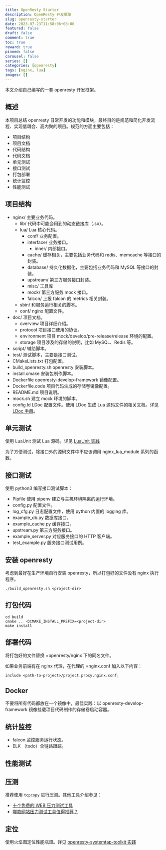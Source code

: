 ```yaml
---
title: OpenResty Starter
description: OpenResty 开发框架
slug: openresty-starter
date: 2023-07-23T11:58:06+08:00
featured: false
draft: false
comment: true
toc: true
reward: true
pinned: false
carousel: false
series: []
categories: [openresty]
tags: [nginx, lua]
images: []
---
```


本文介绍自己编写的一套 openresty 开发框架。

<!--more-->

## 概述

本项目总结 openresty 日常开发的功能和模块，最终目的是规范和简化开发流程、实现低耦合、高内聚的项目。规范的方面主要包括：

- 项目结构
- 项目文档
- 代码结构
- 代码文档
- 单元测试
- 接口测试
- 打包部署
- 统计监控
- 性能测试

## 项目结构

- nginx/ 主要业务代码。
  - lib/ 代码中可能会用到的动态链接库（.so）。
  - lua/ Lua 核心代码。
    - conf/ 业务配置。
    - interface/ 业务接口。
      - inner/ 内部接口。
    - cache/ 缓存相关，主要包括业务代码和 redis、memcache 等接口的封装。
    - database/ 持久化数据化，主要包括业务代码和 MySQL 等接口的封装。
    - upstream/ 第三方服务接口封装。
    - misc/ 工具库
    - mock/ 第三方服务 mock 接口。
    - falcon/ 上报 falcon 的 metrics 相关封装。
  - sbin/ 和服务运行相关的脚本。
  - conf/ nginx 配置文件。
- doc/ 项目文档。
  - overview 项目详细介绍。
  - protocol 项目接口使用的协议。
  - environment 项目 mock/develop/pre-release/release 环境的配置。
  - storage 项目涉及的存储的说明，比如 MySQL、Redis 等。
- script/ 辅助脚本。
- test/ 测试脚本，主要是接口测试。
- CMakeLists.txt 打包配置。
- build_openresty.sh openresty 安装脚本。
- install.cmake 安装包制作脚本。
- Dockerfile openresty-develop-framework 镜像配置。
- Dockerfile.code 项目代码生成的存储卷镜像配置。
- README.md 项目说明。
- mock.sh 建立 mock 环境的脚本。
- config.ld LDoc 配置文件。使用 LDoc 生成 Lua 源码文件的相关文档。详见 [LDoc 手册](https://phenix3443.github.io/notebook/lua/ldoc-manual.html)。

## 单元测试

使用 LuaUnit 测试 Lua 源码。详见 [LuaUnit 实践](https://phenix3443.github.io/notebook/lua/luaunit.html)

为了方便测试，除接口外的源码文件中不应该调用 nginx_lua_module 系列的函数。

## 接口测试

使用 python3 编写接口测试脚本：

- Pipfile 使用 pipenv 建立与主机环境隔离的运行环境。
- config.py 配置文件。
- log_cfg.py 日志配置文件，使用 python 内置的 logging 库。
- example_db.py 数据库接口。
- example_cache.py 缓存接口。
- upstream.py 第三方服务接口。
- example_server.py 对应服务接口的 HTTP 客户端。
- test_example.py 服务接口测试用例。

## 安装 openresty

考虑到最好在生产环境自行安装 openresty，所以打包好的文件没有 nginx 执行程序。

```shell
./build_openresty.sh <project-dir>
```

## 打包代码

```shell
cd build
cmake .. -DCMAKE_INSTALL_PREFIX=<project-dir>
make install
```

## 部署代码

将打包好的文件替换 =openresty/nginx 下的同名文件。

如果业务前端有在 nginx 代理，在代理的 =nginx.conf 加入以下内容：

```nginx
include <path-to-project>/project.proxy.nginx.conf;
```

## Docker

不要将所有代码都放在一个镜像中，最佳实践：以 openresty-develop-framework 镜像挂载项目代码制作的存储卷启动容器。

## 统计监控

- falcon 监控服务运行状态。
- ELK （todo）全链路跟踪。

## 性能测试

## 压测

推荐使用 `tcpcopy` 进行压测。其他工具介绍参见：

- [十个免费的 WEB 压力测试工具](https://coolshell.cn/articles/2589.html)
- [哪款网站压力测试工具值得推荐？](https://www.zhihu.com/question/21861449)

## 定位

使用火焰图定位性能瓶颈。详见 [openresty-systemtap-toolkit 实践](https://phenix3443.github.io/notebook/openresty/openresty-systemtap-toolkit.html)

